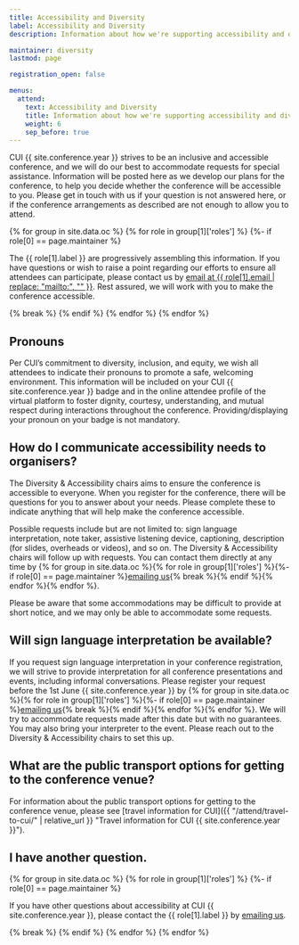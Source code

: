 ```yaml
---
title: Accessibility and Diversity
label: Accessibility and Diversity
description: Information about how we're supporting accessibility and diversity at CUI !!conference.year!!.

maintainer: diversity
lastmod: page

registration_open: false

menus:
  attend:
    text: Accessibility and Diversity
    title: Information about how we're supporting accessibility and diversity at CUI
    weight: 6
    sep_before: true
---
```


CUI {{ site.conference.year }} strives to be an inclusive and accessible conference, and we will do our best to accommodate requests for special assistance. Information will be posted here as we develop our plans for the conference, to help you decide whether the conference will be accessible to you. Please get in touch with us if your question is not answered here, or if the conference arrangements as described are not enough to allow you to attend.

{% for group in site.data.oc %}
	{% for role in group[1]['roles'] %}
		{%- if role[0] == page.maintainer %}
<p>The {{ role[1].label }} are progressively assembling this information. If you have questions or wish to raise a point regarding our efforts to ensure all attendees can participate, please contact us by <a href="{{ role[1].email }}" title="Email address for the CUI {{ site.conference.year }} {{ role[1].label }}">email at {{ role[1].email | replace: "mailto:", "" }}</a>. Rest assured, we will work with you to make the conference accessible.</p>
		{% break %}
		{% endif %}
	{% endfor %}
{% endfor %}

## Pronouns
Per CUI’s commitment to diversity, inclusion, and equity, we wish all attendees to indicate their pronouns to promote a safe, welcoming environment. This information will be included on your CUI {{ site.conference.year }} badge and in the online attendee profile of the virtual platform to foster dignity, courtesy, understanding, and mutual respect during interactions throughout the conference. Providing/displaying your pronoun on your badge is not mandatory.

## How do I communicate accessibility needs to organisers?
The Diversity & Accessibility chairs aims to ensure the conference is accessible to everyone. When you register for the conference, there will be questions for you to answer about your needs. Please complete these to indicate anything that will help make the conference accessible.

Possible requests include but are not limited to: sign language interpretation, note taker, assistive listening device, captioning, description (for slides, overheads or videos), and so on. The Diversity & Accessibility chairs will follow up with requests. You can contact them directly at any time by {% for group in site.data.oc %}{% for role in group[1]['roles'] %}{%- if role[0] == page.maintainer %}<a href="{{ role[1].email }}" title="Email address for the CUI {{ site.conference.year }} {{ role[1].label }}">emailing us</a>{% break %}{% endif %}{% endfor %}{% endfor %}.

Please be aware that some accommodations may be difficult to provide at short notice, and we may only be able to accommodate some requests.

## Will sign language interpretation be available?
If you request sign language interpretation in your conference registration, we will strive to provide interpretation for all conference presentations and events, including informal conversations. Please register your request before the 1st June {{ site.conference.year }} by {% for group in site.data.oc %}{% for role in group[1]['roles'] %}{%- if role[0] == page.maintainer %}<a href="{{ role[1].email }}" title="Email address for the CUI {{ site.conference.year }} {{ role[1].label }}">emailing us</a>{% break %}{% endif %}{% endfor %}{% endfor %}. We will try to accommodate requests made after this date but with no guarantees. You may also bring your interpreter to the event. Please reach out to the Diversity & Accessibility chairs to set this up. 

## What are the public transport options for getting to the conference venue?
For information about the public transport options for getting to the conference venue, please see [travel information for CUI]({{ "/attend/travel-to-cui/" | relative_url }} "Travel information for CUI {{ site.conference.year }}").

## I have another question.

{% for group in site.data.oc %}
	{% for role in group[1]['roles'] %}
		{%- if role[0] == page.maintainer %}
<p>If you have other questions about accessibility at CUI {{ site.conference.year }}, please contact the {{ role[1].label }} by <a href="{{ role[1].email }}" title="Email address for the CUI {{ site.conference.year }} {{ role[1].label }}">emailing us</a>.</p>
		{% break %}
		{% endif %}
	{% endfor %}
{% endfor %}
